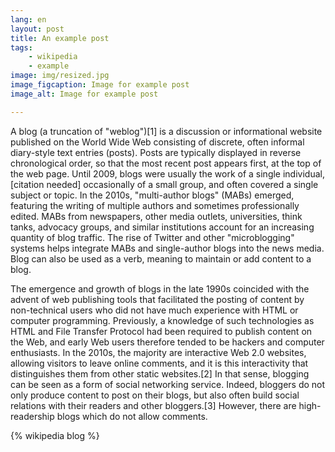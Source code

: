 ```yaml
---
lang: en
layout: post
title: An example post
tags:
    - wikipedia
    - example
image: img/resized.jpg
image_figcaption: Image for example post
image_alt: Image for example post

---
```


A blog (a truncation of "weblog")[1] is a discussion or informational website
published on the World Wide Web consisting of discrete, often informal
diary-style text entries (posts). Posts are typically displayed in reverse
chronological order, so that the most recent post appears first, at the top of
the web page. Until 2009, blogs were usually the work of a single
individual,[citation needed] occasionally of a small group, and often covered
a single subject or topic. In the 2010s, "multi-author blogs" (MABs) emerged,
featuring the writing of multiple authors and sometimes professionally edited.
MABs from newspapers, other media outlets, universities, think tanks, advocacy
groups, and similar institutions account for an increasing quantity of blog
traffic. The rise of Twitter and other "microblogging" systems helps integrate
MABs and single-author blogs into the news media. Blog can also be used as a
verb, meaning to maintain or add content to a blog.

The emergence and growth of blogs in the late 1990s coincided with the advent
of web publishing tools that facilitated the posting of content by
non-technical users who did not have much experience with HTML or computer
programming. Previously, a knowledge of such technologies as HTML and File
Transfer Protocol had been required to publish content on the Web, and early
Web users therefore tended to be hackers and computer enthusiasts. In the
2010s, the majority are interactive Web 2.0 websites, allowing visitors to
leave online comments, and it is this interactivity that distinguishes them
from other static websites.[2] In that sense, blogging can be seen as a form
of social networking service. Indeed, bloggers do not only produce content to
post on their blogs, but also often build social relations with their readers
and other bloggers.[3] However, there are high-readership blogs which do not
allow comments.

{% wikipedia blog %}
